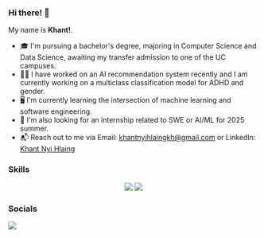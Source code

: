 ### Hi there! 👋

My name is **Khant!**.

- 🎓 I'm pursuing a bachelor's degree, majoring in Computer Science and Data Science, awaiting my transfer admission to one of the UC campuses.
- 👨‍💻 I have worked on an AI recommendation system recently and I am currently working on a multiclass classification model for ADHD and gender.
- 🖥 I'm currently learning the intersection of machine learning and software engineering.
- 💼 I'm also looking for an internship related to SWE or AI/ML for 2025 summer.
- 📬 Reach out to me via Email: [khantnyihlaingkh@gmail.com](khantnyihlaingkh@gmail.com) or LinkedIn: [Khant Nyi Hlaing](https://www.linkedin.com/in/khant-hlaing/)

### Skills
<div align="center">
    <img src="https://skillicons.dev/icons?i=python,java,react,cpp,c,html,css,vscode,github,bootstrap,git,r" />
    <img src="https://skillicons.dev/icons?i=javascript,nodejs,express,firebase,mysql,postgresql" />
</div>

### Socials

<p align="left"> 
  <a href="[https://www.linkedin.com](https://www.linkedin.com/in/khant-hlaing/)">
    <img src="https://skillicons.dev/icons?i=linkedin" />
  </a>
</p>
